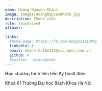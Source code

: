 ```yaml
---
name: Hoàng Nguyên Khánh
image: images/HoangNguyenKhanh.jpg
description: Thành viên
role: thanhvien4
aliases:

links:
  #home-page: https://fb.com/heogau3110btp
  linkedin: #
  email: khanh.hn162132@sis.hust.edu.vn
  github: #
  #twitter: uptonogoode
---
```


Học chương trình tiên tiến Kỹ thuật điện.

Khoá 61 Trường Đại học Bách Khoa Hà Nội.
